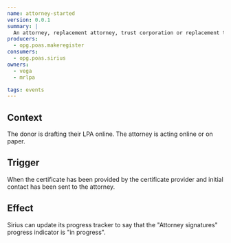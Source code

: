 ```yaml
---
name: attorney-started
version: 0.0.1
summary: |
  An attorney, replacement attorney, trust corporation or replacement trust corporation has been prompted to sign their declarations
producers:
  - opg.poas.makeregister
consumers:
  - opg.poas.sirius
owners:
  - vega
  - mrlpa

tags: events
---
```


## Context

The donor is drafting their LPA online. The attorney is acting online or on paper.

## Trigger

When the certificate has been provided by the certificate provider and initial contact has been sent to the attorney.

## Effect

Sirius can update its progress tracker to say that the "Attorney signatures" progress indicator is "in progress".

<NodeGraph title="Consumer / Producer Diagram" />

<EventExamples />

<Schema />
